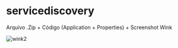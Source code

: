 # servicediscovery
Arquivo .Zip + Código (Application + Properties)  + Screenshot Wink


![wink2](https://user-images.githubusercontent.com/40534089/132949362-96d41853-82c4-4f57-ace4-8b7b4af06bc8.png)
